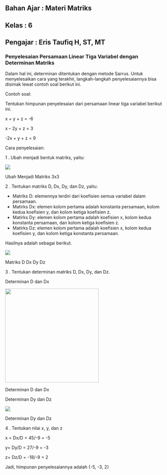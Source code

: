 ## Bahan Ajar : Materi Matriks

## Kelas : 6

## Pengajar : Eris Taufiq H, ST, MT

### Penyelesaian Persamaan Linear Tiga Variabel dengan Determinan Matriks

Dalam hal ini, determinan ditentukan dengan metode Sarrus. Untuk menyelesaikan cara yang terakhir, langkah-langkah penyelesaiannya bisa disimak lewat contoh soal berikut ini.

Contoh soal:

Tentukan himpunan penyelesaian dari persamaan linear tiga variabel berikut ini.

x + y + z = -6

x – 2y + z = 3

-2x + y + z = 9

Cara penyelesaian:

1 . Ubah menjadi bentuk matriks, yaitu:

<img src="https://www.belajarmtk.com/wp-content/uploads/2021/05/Ubah-Menjadi-Matriks-3x3-1-300x130.jpg">

Ubah Menjadi Matriks 3x3

2 . Tentukan matriks D, Dx, Dy, dan Dz, yaitu:

- Matriks D: elemennya terdiri dari koefisien semua variabel dalam persamaan.
- Matirks Dx: elemen kolom pertama adalah konstanta persamaan, kolom kedua koefisien y, dan kolom ketiga koefisien z.
- Matirks Dy: elemen kolom pertama adalah koefisien x, kolom kedua konstanta persamaan, dan kolom ketiga koefisien z.
- Matirks Dz: elemen kolom pertama adalah koefisien x, kolom kedua koefisien y, dan kolom ketiga konstanta persamaan.

Hasilnya adalah sebagai berikut.

<img src="https://www.belajarmtk.com/wp-content/uploads/2021/05/Matriks-D-Dx-Dy-Dz-300x161.jpg">

Matriks D Dx Dy Dz

3 . Tentukan determinan matriks D, Dx, Dy, dan Dz.

Determinan D dan Dx

<img src="https://www.belajarmtk.com/wp-content/uploads/2021/05/Determinan-D-dan-Dx-768x593.jpg" width=300>

Determinan D dan Dx

Determinan Dy dan Dz

<img src="https://www.belajarmtk.com/wp-content/uploads/2021/05/Determinan-Dy-dan-Dz-300x223.jpg">

Determinan Dy dan Dz

4 . Tentukan nilai x, y, dan z

x = Dx/D = 45/-9 = -5

y= Dy/D = 27/-9 = -3

z= Dz/D = -18/-9 = 2

Jadi, himpunan penyelesaiannya adalah {-5, -3, 2}
